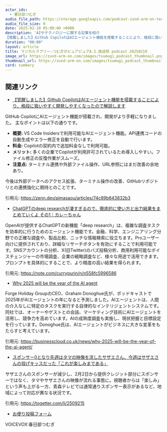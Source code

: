 ```yaml
---
actor_ids:
  - 春日部つむぎ
audio_file_path: https://storage.googleapis.com/podcast-zund-arm-on-tech/audio/マジカルラブリー☆つむぎのピュアピュアA.I.放送局_podcast_20250210.mp3
audio_file_size: 0
date: 2025-02-10 05:00:00 +0900
description: 'AIやテクノロジーに関する記事を紹介  
【覚醒しました】Github CopilotはAIエージェント機能を搭載することにより、格段に扱いやすく開発しやすくなったので解説します、ChatGPTのdeep researchが凄すぎるので、徹底的に使い方と出力結果をまとめていくよ その1｜カレーちゃん、Why 2025 will be the year of the AI agent、スポンサー0となり先週はタマの映像を流したサザエさん、今週はサザエさんの投げキッスだった「これが楽しみまである」'
duration: "00:00"
layout: article
title: マジカルラブリー☆つむぎのピュアピュアA.I.放送局 podcast 20250210
image_url: https://zund-arm-on.com/images/tsumugi_podcast_thumbnail.png
thumbnail_url: https://zund-arm-on.com/images/tsumugi_podcast_thumbnail.png
card: summary
---
```


## 関連リンク


- [【覚醒しました】Github CopilotはAIエージェント機能を搭載することにより、格段に扱いやすく開発しやすくなったので解説します](https://zenn.dev/aimasaou/articles/74c89b843832b3)  


GitHub CopilotにAIエージェント機能が搭載され、開発がより手軽になりました。
主なポイントは以下の通りです。

*   **概要:** VS Code Insidersで利用可能なAIエージェント機能。API連携コードの自動生成やエラー修正を自動で行います。
*   **料金:** Copilotの契約内で追加料金なしで利用可能。
*   **メリット:** 多くの企業でCopilotが利用許可されているため導入しやすい。ファイル修正の反復作業がスムーズ。
*   **注意点:** ターミナル連携や外部ファイル操作、URL参照にはまだ改善の余地あり。

今後は外部データへのアクセス拡張、ターミナル操作の改善、GitHubリポジトリとの連携強化に期待とのことです。


引用元: https://zenn.dev/aimasaou/articles/74c89b843832b3


- [ChatGPTのdeep researchが凄すぎるので、徹底的に使い方と出力結果をまとめていくよ その1｜カレーちゃん](https://note.com/currypurin/n/n558fc5996586)  


OpenAIが提供するChatGPTの新機能「deep research」は、複雑な調査タスクを効率的に行うためのエージェント機能です。金融、科学、エンジニアリング分野での正確な調査や、製品比較、ニッチな情報検索に役立ちます。Proユーザー向けに提供されており、詳細なリサーチボタンを有効にすることで利用可能です。SNSアカウントの分析、X(旧Twitter)のバズ投稿分析、商用利用可能なボイスチェンジャーの市場調査、企業の戦略調査など、様々な用途で活用できます。プロンプトを具体的にすることで、より精度の高い結果を得られます。

引用元: https://note.com/currypurin/n/n558fc5996586


- [Why 2025 will be the year of the AI agent](https://businesscloud.co.uk/news/why-2025-will-be-the-year-of-the-ai-agent/)  


Forge Holiday GroupのCEO、Graham Donoghue氏が、ポッドキャストで2025年がAIエージェントの年になると予測しました。AIエージェントは、人間の介入なしに特定のタスクを実行する自律的なインテリジェントシステムです。同社では、オーナーやゲストとの会話、マーケティング技術にAIエージェントを活用し、競争力を高めています。AIの成熟度調査も実施し、現状把握と目標設定を行っています。Donoghue氏は、AIエージェントがビジネスに大きな変革をもたらすと考えています。


引用元: https://businesscloud.co.uk/news/why-2025-will-be-the-year-of-the-ai-agent/


- [スポンサー0となり先週はタマの映像を流したサザエさん、今週はサザエさんの投げキッスだった「これが楽しみまである」](https://togetter.com/li/2509215)  


サザエさんのスポンサーが減少し、2月2日から提供クレジット部分にスポンサーではなく、タマやサザエさんの映像が流れる事態に。視聴者からは「楽しみ」という声も上がる一方、青森テレビでは通常通りスポンサー表示があるなど、地域によって対応が異なる状況です。


引用元: https://togetter.com/li/2509215



- [お便り投稿フォーム](https://forms.gle/ffg4JTfqdiqK62qf9)

VOICEVOX:春日部つむぎ
